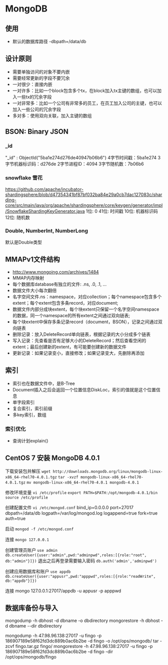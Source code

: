 
# MongoDB

## 使用
* 默认的数据库路径 -dbpath=/data/db


## 设计原则
* 需要单独访问的对象不要内嵌
* 需要经常更新的字段不要冗余
* 一对很少：直接内嵌
* 一对许多：比如一个block包含多个tx，在block加入tx主键的数组，也可以加入一些tx的冗余字段
* 一对非常多：比如一个公司有非常多的员工，在员工加入公司的主键，也可以加入一些公司的冗余字段
* 多对多：使用双向关联，加入主键的数组




## BSON: Binary JSON

### _id
"_id" : ObjectId("5ba1e274d276de40947b06b6")
4字节时间戳：5ba1e274
3字节机器标识码：d276de
2字节进程ID：4094
3字节随机数：7b06b6

### snowflake 雪花
https://github.com/apache/incubator-shardingsphere/blob/d47354341bf87bf032ba84e29a0cb7dac127083c/sharding-core/src/main/java/org/apache/shardingsphere/core/keygen/generator/impl/SnowflakeShardingKeyGenerator.java
1位: 0
41位: 时间戳
10位: 机器标识码
12位: 随机数

### Double, NumberInt, NumberLong
默认是Double类型

## MMAPv1文件结构
* http://www.mongoing.com/archives/1484
* MMAP内存映射
* 每个数据库database有独立的文件: .ns, .0, .1, ...
* 数据文件大小每次翻倍
* 名字空间文件.ns：namespace，对应collection；每个namespace包含多个extent；每个extent包含多条record，对应document;
* 数据文件内部分成块extent，每个块extent只保留一个名字空间namespace的数据，同一个namespace的所有extent之间通过双向链表; 
* 每个块extent中保存多条记录record（document，BSON），记录之间通过双向链表
* 删除记录：放入DeleteRecord单向链表，根据记录的大小分成多个链表
* 写入记录：先查看是否有足够大小的DeleteRecord；然后查看空闲的extent；最后创建新的extent，有可能要创建新的数据文件
* 更新记录：如果记录变小，直接修改；如果记录变大，先删除再添加

## 索引
* 索引也在数据文件中，是B-Tree
* Document插入之后会返回一个位置信息DiskLoc，索引的值就是这个位置信息
* 单字段索引
* 复合索引，索引前缀
* 多key索引，数组

### 索引优化
* 查询计划explain()

## CentOS 7 安装 MongoDB 4.0.1
下载安装包并解压
`wget http://downloads.mongodb.org/linux/mongodb-linux-x86_64-rhel70-4.0.1.tgz`
`tar -xvzf mongodb-linux-x86_64-rhel70-4.0.1.tgz`
`mv mongodb-linux-x86_64-rhel70-4.0.1 mongodb-4.0.1`

修改环境变量
`vi /etc/profile`
`export PATH=$PATH:/opt/mongodb-4.0.1/bin`
`source /etc/profile`

创建配置文件
`vi /etc/mongod.conf`
bind_ip=0.0.0.0
port=27017
dbpath=/data/db
logpath=/var/log/mongod.log
logappend=true
fork=true
auth=true

启动
`mongod -f /etc/mongod.conf`

连接
`mongo 127.0.0.1`

创建管理员账户
`use admin`
`db.createUser({user:"admin",pwd:"adminpwd",roles:[{role:"root", db:"admin"}]})`
退出之后再登录需要输入密码
`db.auth('admin','adminpwd')`

创建应用数据库和账户
`use appdb`
`db.createUser({user:"appusr",pwd:"apppwd",roles:[{role:"readWrite", db:"appdb"}]})`

连接
mongo 127.0.0.1:27017/appdb -u appusr -p apppwd

## 数据库备份与导入
mongodump -h dbhost -d dbname -o dbdirectory
mongorestore -h dbhost -d dbname --dir dbdirectory

mongodump -h 47.98.96.138:27017 -u fingo -p 186907189e58f62fd3dc889b0ac6b2be -d fingo -o /opt/ops/mongodb/
tar -zcvf fingo.tar.gz fingo/
mongorestore -h 47.98.96.138:27017 -u fingo -p 186907189e58f62fd3dc889b0ac6b2be -d fingo -dir /opt/ops/mongodb/fingo



